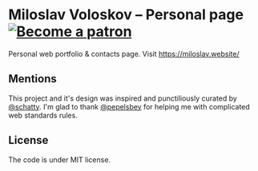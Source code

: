 # Miloslav Voloskov – Personal page [![Become a patron](https://miloslav.website/patreon.svg)](https://www.patreon.com/uyouthe)
Personal web portfolio &amp; contacts page.
Visit https://miloslav.website/

## Mentions
This project and it's design was inspired and punctiliously curated by [@schatty](https://github.com/schatty).
I'm glad to thank [@pepelsbey](https://github.com/pepelsbey) for helping me with complicated web standards rules.

## License
The code is under MIT license.
